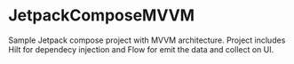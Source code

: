 # JetpackComposeMVVM
Sample Jetpack compose project with MVVM architecture. Project includes Hilt for dependecy injection and Flow for emit the data and collect on UI.
